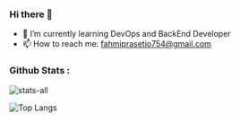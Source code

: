 <h3 align="left">Hi there 👋</h3>

- 🌱 I’m currently learning DevOps and BackEnd Developer
- 📫 How to reach me: fahmiprasetio754@gmail.com

<h3 align="left">Github Stats :</h3>

![stats-all](https://github-readme-stats.vercel.app/api?username=muhammadfahmii)

![Top Langs](https://github-readme-stats.vercel.app/api/top-langs/?username=muhammadfahmii)

